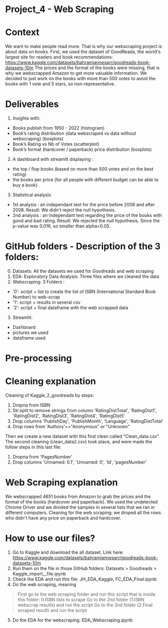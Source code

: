 # Project_4 - Web Scraping 

# Context 
We want to make people read more. That is why our webscraping project is about data on books.
First, we used the dataset of GoodReads, the world's largest site for readers and book recommendations: https://www.kaggle.com/datasets/bahramjannesarr/goodreads-book-datasets-10m 
The prices and the format of the books were missing, that is why we webscrapped Amazon to get more valuable information.
We decided to just work on the books with more than 500 votes to avoid the books with 1 vote and 5 stars, so non-representative. 

# Deliverables 
1) Insights with:
- Books publish from 1950 - 2022 (histogram)
- Book’s rating distribution (data webscraped vs data without webscraping) (boxplots)
- Book’s Rating vs Nb of Votes (scatterplot)
- Book’s format (hardcover / paperback) price distribution (boxplots) 

2) A dashboard with streamlit displaying :
- the top / flop books (based on more than 500 votes and on the best rating)
- the books per price (for all people with different budget can be able to buy a book)

3) Statistical analysis 
- 1st analysis : an independant test for the price before 2008 and after 2008. Result: We didn't reject the null hypothesis.
- 2nd analysis : an independant test regarding the price of the books with good and bad rating. Result: We rejected the null hypothesis. Since the p-value was 0.016, so smaller than alpha=0.05.

# GitHub folders - Description of the 3 folders:
0. Datasets: All the datasets we used for Goodreads and web scraping 
1. EDA: Exploratory Data Analysis: Three files where we cleaned the data
2. Webscraping: 3 Folders :
- '0': script + list to create the list of ISBN (International Standard Book Number) to web-scrap
- '1': script + results in several csv
- '2': script + final dataframe with the web scrapped data 
3. Streamlit:
- Dashboard 
- pictures we used 
- dataframe used 

# Pre-processing 

# Cleaning explanation
Cleaning of Kaggle_2_goodreads by steps:
1) Dropna from ISBN
2) Str.split to remove strings from column 'RatingDistTotal', 'RatingDist1', 'RatingDist2', 'RatingDist3', 'RatingDist4', 'RatingDist5'
3) Drop columns 'PublishDay', 'PublishMonth', 'Language', 'RatingDistTotal'
4) Drop rows from 'Authors'=="Anonymous" or "Unknown"

Then we create a new dataset with this first clean called "Clean_data.csv".
The second cleaning (clean_data2.csv) took place, and were made the follow steps in this last file:
1) Dropna from 'PagesNumber'
2) Drop columns 'Unnamed: 0.1', 'Unnamed: 0', 'Id', 'pagesNumber'
 
# Web Scraping explanation 
We webscrapped 4651 books from Amazon to grab the prices and the format of the books (hardcover and paperback).
We used the undetected Chrome Driver and we divided the samples in several lists that we ran in different computers.
Cleaning for the web scraping: we droped all the rows who didn't have any price on paperback and hardcover. 

# How to use our files?
1) Go to Kaggle and download the all dataset. Link here:  https://www.kaggle.com/datasets/bahramjannesarr/goodreads-book-datasets-10m 
2) Run them on the file in those GitHub folders: Datasets > Goodreads > Kaggle_import__file.ipynb
3) Check the EDA and run this file: JH_EDA_Kaggle, FC_EDA_Final.ipynb
4) Do the web scraping, meaning
> First go to the web scraping folder and run this script that is inside this folder: 0.ISBN lists to scrape 
> Go to the 2nd folder (1.ISBN webscrap results) and run the script
> Go to the 3nd folder (2.Final scraped result) and run the script
5) Do the EDA for the webscraping: EDA_Webscraping.ipynb

